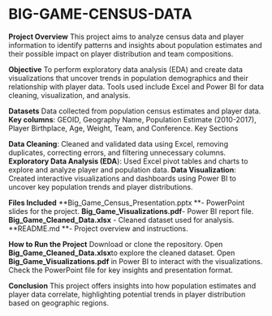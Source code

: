 # BIG-GAME-CENSUS-DATA
**Project Overview**
This project aims to analyze census data and player information to identify patterns and insights about population estimates and their possible impact on player distribution and team compositions.

**Objective**
To perform exploratory data analysis (EDA) and create data visualizations that uncover trends in population demographics and their relationship with player data. Tools used include Excel and Power BI for data cleaning, visualization, and analysis.

**Datasets**
Data collected from population census estimates and player data.
**Key columns**: GEOID, Geography Name, Population Estimate (2010-2017), Player Birthplace, Age, Weight, Team, and Conference.
Key Sections

**Data Cleaning**: Cleaned and validated data using Excel, removing duplicates, correcting errors, and filtering unnecessary columns.
**Exploratory Data Analysis (EDA**): Used Excel pivot tables and charts to explore and analyze player and population data.
**Data Visualization**: Created interactive visualizations and dashboards using Power BI to uncover key population trends and player distributions.

**Files Included**
**Big_Game_Census_Presentation.pptx **- PowerPoint slides for the project.
**Big_Game_Visualizations.pdf**- Power BI report file.
**Big_Game_Cleaned_Data.xlsx** - Cleaned dataset used for analysis.
**README.md **- Project overview and instructions.

**How to Run the Project**
Download or clone the repository.
Open **Big_Game_Cleaned_Data.xlsx**to explore the cleaned dataset.
Open **Big_Game_Visualizations.pdf** in Power BI to interact with the visualizations.
Check the PowerPoint file for key insights and presentation format.

**Conclusion**
This project offers insights into how population estimates and player data correlate, highlighting potential trends in player distribution based on geographic regions.

